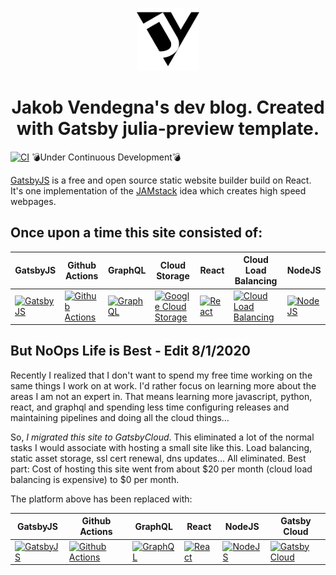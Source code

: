 <p align="center">
  <a href="https://jakobvendegna.dev">
    <img alt="Jakob Vendegna's Logo" src="src/images/logo.png" width="100" />
  </a>
</p>
<h1 align="center">
  Jakob Vendegna's dev blog. Created with Gatsby julia-preview template.
</h1>

[![CI](https://github.com/jvendegna/jakobvendegna-dev/actions/workflows/main.yml/badge.svg)](https://github.com/jvendegna/jakobvendegna-dev/actions/workflows/main.yml) 💣Under Continuous Development💣

[GatsbyJS](https://www.gatsbyjs.com/) is a free and open source static website builder build on React. It's one implementation of the [JAMstack](https://jamstack.org/) idea which creates high speed webpages.

## Once upon a time this site consisted of:

| GatsbyJS | Github Actions | GraphQL | Cloud Storage | React | Cloud Load Balancing | NodeJS |
| -------- | -------------- | ------- | ------------- | ----- | -------------------- | ------ |
| <a href="https://www.gatsbyjs.com"><img src="https://www.gatsbyjs.com/Gatsby-Monogram.svg" width="100" alt="GatsbyJS" title="GatsbyJS"></img></a> | <a href="https://github.com/features/actions"><img src="https://avatars.githubusercontent.com/u/44036562?s=200&v=4"  width="100" alt="Github Actions" title="Github Actions"></img></a> | <a href="https://graphql.org"><img src="https://graphql.org/img/logo.svg"  width="100" alt="GraphQL" title="GraphQL"></img></a> | <a href="https://cloud.google.com/storage"><img src="https://cloud-cdn.safe.com/fmehub/fmepackageversion/safe/google-cloud-storage/item-logo/1616696754.png" width="100" alt="Google Cloud Storage" title="Google Cloud Storage"></img></a> | <a href="https://www.reactjs.org"><img src="https://upload.wikimedia.org/wikipedia/commons/a/a7/React-icon.svg"  width="100" alt="React" title="React"></img></a> | <a href="https://cloud.google.com/load-balancing"><img src="https://miro.medium.com/max/614/1*u95QsM2JaE-wqYQkJ7Cs4w.png"  width="100" alt="Cloud Load Balancing" title="Cloud Load Balancing"></img></a> | <a href="https://nodejs.org/"><img src="https://cdn.worldvectorlogo.com/logos/nodejs-icon.svg" width="100" alt="NodeJS" title="NodeJS"></img></a> |


## But NoOps Life is Best - Edit 8/1/2020

Recently I realized that I don't want to spend my free time working on the same things I work on at work. I'd rather focus on learning more about the areas I am not an expert in. That means learning more javascript, python, react, and graphql and spending less time configuring releases and maintaining pipelines and doing all the cloud things... 

So, *I migrated this site to GatsbyCloud*. This eliminated a lot of the normal tasks I would associate with hosting a small site like this. Load balancing, static asset storage, ssl cert renewal, dns updates... All eliminated. Best part: Cost of hosting this site went from about $20 per month (cloud load balancing is expensive) to $0 per month.

The platform above has been replaced with:

| GatsbyJS | Github Actions | GraphQL | React | NodeJS | Gatsby Cloud
| -------- | -------------- | ------- | ----- | ------ | ----------- |
| <a href="https://www.gatsbyjs.com"><img src="https://www.gatsbyjs.com/Gatsby-Monogram.svg" width="100" alt="GatsbyJS" title="GatsbyJS"></img></a> | <a href="https://github.com/features/actions"><img src="https://avatars.githubusercontent.com/u/44036562?s=200&v=4"  width="100" alt="Github Actions" title="Github Actions"></img></a> | <a href="https://graphql.org"><img src="https://graphql.org/img/logo.svg"  width="100" alt="GraphQL" title="GraphQL"></img></a> | <a href="https://www.reactjs.org"><img src="https://upload.wikimedia.org/wikipedia/commons/a/a7/React-icon.svg"  width="100" alt="React" title="React"></img></a> | <a href="https://nodejs.org/"><img src="https://cdn.worldvectorlogo.com/logos/nodejs-icon.svg" width="100" alt="NodeJS" title="NodeJS"></img></a> | <a href="https://www.gatsbyjs.com/products/cloud/"><img src=https://images.ctfassets.net/vkdbses00qqt/39LjajW5iXr8MJzrLnITTy/30c8e6d9c3b715640dc54b9b1b591744/Cloud.svg width="100" alt="Gatsby Cloud" title="Gatsby Cloud"></img></a> |